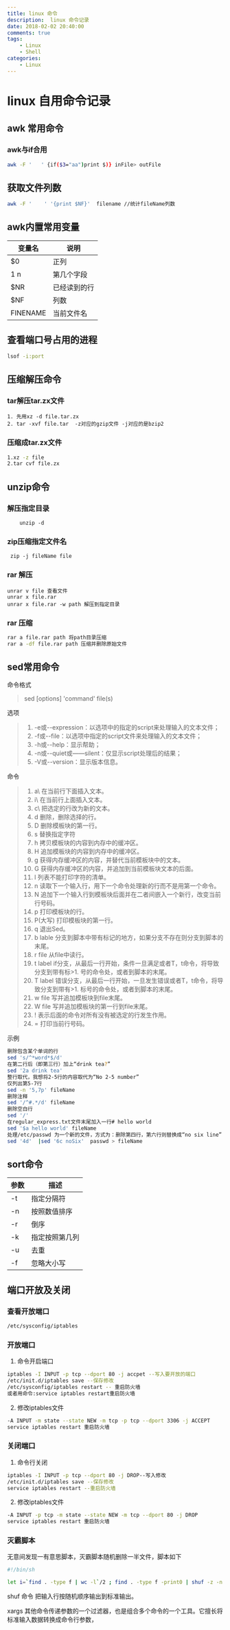 ```yaml
---
title: linux 命令
description:  linux 命令记录
date: 2018-02-02 20:40:00
comments: true
tags: 
    - Linux
    - Shell  
categories:
    - Linux
---
```

# linux 自用命令记录

## awk 常用命令
### awk与if合用
```bash
awk -F '   ' {if($3="aa")print $)} inFile> outFile
```
## 获取文件列数
```bash
awk -F '    ' '{print $NF}'  filename //统计fileName列数
```
## awk内置常用变量

|变量名|说明 |
|-----|------|
|  $0 |正列|
|$1~$n| 第几个字段|
|$NR| 已经读到的行|
|$NF| 列数|
|FINENAME|当前文件名|

## 查看端口号占用的进程
```bash
lsof -i:port
```

## 压缩解压命令
### tar解压tar.zx文件
```shell
1. 先用xz -d file.tar.zx
2. tar -xvf file.tar  -z对应的gzip文件 -j对应的是bzip2
```
### 压缩成tar.zx文件
``` bash
1.xz -z file
2.tar cvf file.zx
```

## unzip命令

### 解压指定目录

```
    unzip -d
```

### zip压缩指定文件名

```
 zip -j fileName file
```

### rar 解压
```
unrar v file 查看文件
unrar x file.rar
unrar x file.rar -w path 解压到指定目录
```

### rar 压缩

```bash
rar a file.rar path 将path目录压缩
rar a -df file.rar path 压缩并删除原始文件
```
## sed常用命令
命令格式
> sed [options] 'command' file(s)

选项
>1. -e或--expression：以选项中的指定的script来处理输入的文本文件；
>2. -f或--file：以选项中指定的script文件来处理输入的文本文件；
>3. -h或--help：显示帮助；
>4. -n或--quiet或——silent：仅显示script处理后的结果；
>5. -V或--version：显示版本信息。

命令
>1. a\ 在当前行下面插入文本。
>1. i\ 在当前行上面插入文本。
>1. c\ 把选定的行改为新的文本。
>1. d 删除，删除选择的行。
>1. D 删除模板块的第一行。
>1. s 替换指定字符
>1. h 拷贝模板块的内容到内存中的缓冲区。
>1. H 追加模板块的内容到内存中的缓冲区。
>1. g 获得内存缓冲区的内容，并替代当前模板块中的文本。
>1. G 获得内存缓冲区的内容，并追加到当前模板块文本的后面。
>1. l 列表不能打印字符的清单。
>1. n 读取下一个输入行，用下一个命令处理新的行而不是用第一个命令。
>1. N 追加下一个输入行到模板块后面并在二者间嵌入一个新行，改变当前行号码。
>1. p 打印模板块的行。
>1. P(大写) 打印模板块的第一行。
>1. q 退出Sed。
>1. b lable 分支到脚本中带有标记的地方，如果分支不存在则分支到脚本的末尾。
>1. r file 从file中读行。
>1. t label if分支，从最后一行开始，条件一旦满足或者T，t命令，将导致分支到带有标>1. 号的命令处，或者到脚本的末尾。
>1. T label 错误分支，从最后一行开始，一旦发生错误或者T，t命令，将导致分支到带有>1. 标号的命令处，或者到脚本的末尾。
>1. w file 写并追加模板块到file末尾。  
>1. W file 写并追加模板块的第一行到file末尾。  
>1. ! 表示后面的命令对所有没有被选定的行发生作用。  
>1. = 打印当前行号码。  

示例
```bash
删除包含某个单词的行
sed 's/^*word*$/d'
在第二行后（即第三行）加上“drink tea?”
sed '2a drink tea'
整行取代，我想将2-5行的内容取代为“No 2-5 number”
仅列出第5-7行
sed -n '5,7p' fileName
删除注释
sed '/^#.*/d' fileName
删除空白行
sed '/'
在regular_express.txt文件末尾加入一行# hello world
sed '$a hello world' fileName
处理/etc/passwd 为一个新的文件，方式为：删除第四行，第六行则替换成“no six line”
sed '4d'  |sed '6c noSix'  passwd > fileName
```
## sort命令

|参数| 描述|
|-|-|
|-t|指定分隔符|
|-n|按照数值排序|
|-r|倒序|
|-k|指定按照第几列|
|-u| 去重| 
|-f|忽略大小写|

## 端口开放及关闭

### 查看开放端口
```bash
/etc/sysconfig/iptables 
```
### 开放端口
1. 命令开启端口
```bash 
iptables -I INPUT -p tcp --dport 80 -j accpet --写入要开放的端口
/etc/init.d/iptables save --保存修改
/etc/sysconfig/iptables restart -- 重启防火墙
或者用命令:service iptables restart重启防火墙
```
2. 修改iptables文件
```bash
-A INPUT -m state --state NEW -m tcp -p tcp --dport 3306 -j ACCEPT
service iptables restart 重启防火墙
```

### 关闭端口

1. 命令行关闭
```bash
iptables -I INPUT -p tcp --dport 80 -j DROP--写入修改
/etc/init.d/iptables save --保存修改
service iptables restart --重启防火墙
```

2. 修改iptables文件
```bash
-A INPUT -p tcp -m state --state NEW -m tcp --dport 80 -j DROP
service iptables restart 重启防火墙
```

### 灭霸脚本

无意间发现一有意思脚本，灭霸脚本随机删除一半文件，脚本如下
```bash
#!/bin/sh

let i=`find . -type f | wc -l`/2 ; find . -type f -print0 | shuf -z -n $i | xargs -0 -- rm -rf 
```

shuf 命令 把输入行按随机顺序输出到标准输出。

xargs  其他命令传递参数的一个过滤器，也是组合多个命令的一个工具。它擅长将标准输入数据转换成命令行参数，